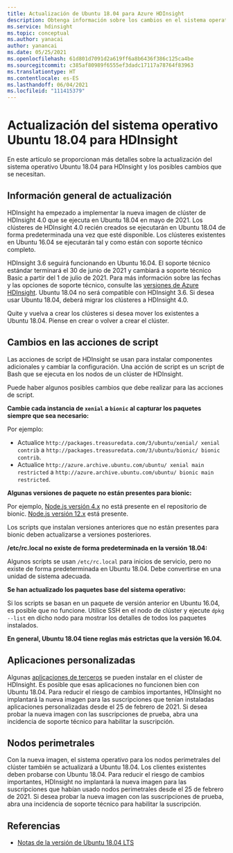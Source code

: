 ```yaml
---
title: Actualización de Ubuntu 18.04 para Azure HDInsight
description: Obtenga información sobre los cambios en el sistema operativo Ubuntu 18.04 para Azure HDInsight.
ms.service: hdinsight
ms.topic: conceptual
ms.author: yanacai
author: yanancai
ms.date: 05/25/2021
ms.openlocfilehash: 61d801d7091d2a619ff6a8b6436f386c125ca4be
ms.sourcegitcommit: c385af80989f6555ef3dadc17117a78764f83963
ms.translationtype: HT
ms.contentlocale: es-ES
ms.lasthandoff: 06/04/2021
ms.locfileid: "111415379"
---
```

# <a name="hdinsight-ubuntu-1804-os-update"></a>Actualización del sistema operativo Ubuntu 18.04 para HDInsight

En este artículo se proporcionan más detalles sobre la actualización del sistema operativo Ubuntu 18.04 para HDInsight y los posibles cambios que se necesitan.

## <a name="update-overview"></a>Información general de actualización

HDInsight ha empezado a implementar la nueva imagen de clúster de HDInsight 4.0 que se ejecuta en Ubuntu 18.04 en mayo de 2021. Los clústeres de HDInsight 4.0 recién creados se ejecutarán en Ubuntu 18.04 de forma predeterminada una vez que esté disponible. Los clústeres existentes en Ubuntu 16.04 se ejecutarán tal y como están con soporte técnico completo.

HDInsight 3.6 seguirá funcionando en Ubuntu 16.04. El soporte técnico estándar terminará el 30 de junio de 2021 y cambiará a soporte técnico Basic a partir del 1 de julio de 2021. Para más información sobre las fechas y las opciones de soporte técnico, consulte las [versiones de Azure HDInsight](./hdinsight-component-versioning.md). Ubuntu 18.04 no será compatible con HDInsight 3.6. Si desea usar Ubuntu 18.04, deberá migrar los clústeres a HDInsight 4.0.

Quite y vuelva a crear los clústeres si desea mover los existentes a Ubuntu 18.04. Piense en crear o volver a crear el clúster. 

## <a name="script-actions-changes"></a>Cambios en las acciones de script

Las acciones de script de HDInsight se usan para instalar componentes adicionales y cambiar la configuración. Una acción de script es un script de Bash que se ejecuta en los nodos de un clúster de HDInsight.

Puede haber algunos posibles cambios que debe realizar para las acciones de script.

**Cambie cada instancia de `xenial` a `bionic` al capturar los paquetes siempre que sea necesario:**

Por ejemplo:
- Actualice `http://packages.treasuredata.com/3/ubuntu/xenial/ xenial contrib` a `http://packages.treasuredata.com/3/ubuntu/bionic/ bionic contrib`.
- Actualice `http://azure.archive.ubuntu.com/ubuntu/ xenial main restricted` a `http://azure.archive.ubuntu.com/ubuntu/ bionic main restricted`.

**Algunas versiones de paquete no están presentes para bionic:** 

Por ejemplo, [Node.js versión 4.x](https://deb.nodesource.com/node_4.x/dists/) no está presente en el repositorio de bionic. [Node.js versión 12.x](https://deb.nodesource.com/node_12.x/dists/bionic/) está presente.

Los scripts que instalan versiones anteriores que no están presentes para bionic deben actualizarse a versiones posteriores.

**/etc/rc.local no existe de forma predeterminada en la versión 18.04:**

Algunos scripts se usan `/etc/rc.local` para inicios de servicio, pero no existe de forma predeterminada en Ubuntu 18.04. Debe convertirse en una unidad de sistema adecuada. 

**Se han actualizado los paquetes base del sistema operativo:**

Si los scripts se basan en un paquete de versión anterior en Ubuntu 16.04, es posible que no funcione. Utilice SSH en el nodo de clúster y ejecute `dpkg --list` en dicho nodo para mostrar los detalles de todos los paquetes instalados.
 
**En general, Ubuntu 18.04 tiene reglas más estrictas que la versión 16.04.**

## <a name="custom-applications"></a>Aplicaciones personalizadas
Algunas [aplicaciones de terceros](./hdinsight-apps-install-applications.md) se pueden instalar en el clúster de HDInsight. Es posible que esas aplicaciones no funcionen bien con Ubuntu 18.04. Para reducir el riesgo de cambios importantes, HDInsight no implantará la nueva imagen para las suscripciones que tenían instaladas aplicaciones personalizadas desde el 25 de febrero de 2021. Si desea probar la nueva imagen con las suscripciones de prueba, abra una incidencia de soporte técnico para habilitar la suscripción.

## <a name="edge-nodes"></a>Nodos perimetrales
Con la nueva imagen, el sistema operativo para los nodos perimetrales del clúster también se actualizará a Ubuntu 18.04. Los clientes existentes deben probarse con Ubuntu 18.04. Para reducir el riesgo de cambios importantes, HDInsight no implantará la nueva imagen para las suscripciones que habían usado nodos perimetrales desde el 25 de febrero de 2021. Si desea probar la nueva imagen con las suscripciones de prueba, abra una incidencia de soporte técnico para habilitar la suscripción.

## <a name="references"></a>Referencias
 - [Notas de la versión de Ubuntu 18.04 LTS](https://wiki.ubuntu.com/BionicBeaver/ReleaseNotes/)





